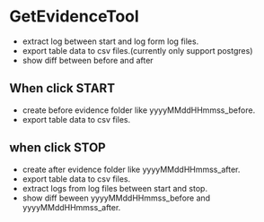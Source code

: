 # GetEvidenceTool
* extract log between start and log form log files.
* export table data to csv files.(currently only support postgres)
* show diff between before and after

## When click START
* create before evidence folder like yyyyMMddHHmmss_before.
* export table data to csv files.

## when click STOP
* create after evidence folder like yyyyMMddHHmmss_after.
* export table data to csv files.
* extract logs from log files between start and stop.
* show diff beween yyyyMMddHHmmss_before and yyyyMMddHHmmss_after.
